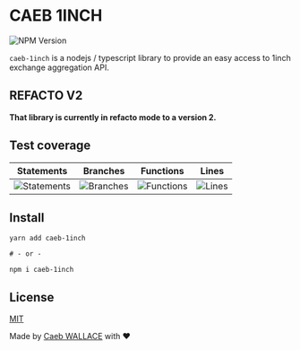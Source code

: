 <!-- @format -->

# CAEB 1INCH

![NPM Version](https://badge.fury.io/js/caeb-1inch.svg)

`caeb-1inch` is a nodejs / typescript library to provide an easy access to 1inch exchange aggregation API.

## REFACTO V2

**That library is currently in refacto mode to a version 2.**

## Test coverage

| Statements                                                                               | Branches                                                                             | Functions                                                                              | Lines                                                                          |
| ---------------------------------------------------------------------------------------- | ------------------------------------------------------------------------------------ | -------------------------------------------------------------------------------------- | ------------------------------------------------------------------------------ |
| ![Statements](https://img.shields.io/badge/statements-100%25-brightgreen.svg?style=flat) | ![Branches](https://img.shields.io/badge/branches-100%25-brightgreen.svg?style=flat) | ![Functions](https://img.shields.io/badge/functions-100%25-brightgreen.svg?style=flat) | ![Lines](https://img.shields.io/badge/lines-100%25-brightgreen.svg?style=flat) |

## Install

```shell
yarn add caeb-1inch

# - or -

npm i caeb-1inch
```

## License

[MIT](LICENSE)

Made by [Caeb WALLACE](https://twitter.com/caeb_wallace) with ❤️
